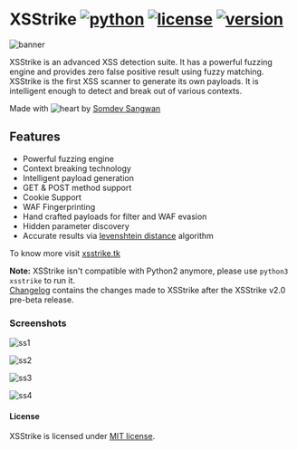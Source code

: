 # XSStrike [![python](https://img.shields.io/badge/Python-3-green.svg?style=style=flat-square)](https://www.python.org/downloads/)  [![license](https://img.shields.io/badge/License-MIT-orange.svg?style=style=flat-square)](https://github.com/UltimateHacke/XSStrike/blob/master/license.txt) [![version](https://img.shields.io/badge/Version-Beta-blue.svg?style=style=flat-square)](https://twitter.com/s0md3v)

![banner](https://image.ibb.co/dSSbF8/68747470733a2f2f692e696d6775722e636f6d2f4a3237756f52492e706e67.png)

XSStrike is an advanced XSS detection suite. It has a powerful fuzzing engine and provides zero false positive result using fuzzy matching. XSStrike is the first XSS scanner to generate its own payloads. It is intelligent enough to detect and break out of various contexts.

Made with ![heart](https://cloud.githubusercontent.com/assets/4301109/16754758/82e3a63c-4813-11e6-9430-6015d98aeaab.png) by [Somdev Sangwan](https://twitter.com/s0md3v)

## Features
- Powerful fuzzing engine
- Context breaking technology
- Intelligent payload generation
- GET & POST method support
- Cookie Support
- WAF Fingerprinting
- Hand crafted payloads for filter and WAF evasion
- Hidden parameter discovery
- Accurate results via [levenshtein distance](https://en.wikipedia.org/wiki/Levenshtein_distance) algorithm

To know more visit [xsstrike.tk](http://xsstrike.tk)

**Note:** XSStrike isn't compatible with Python2 anymore, please use `python3 xsstrike` to run it.\
[Changelog](https://github.com/s0md3v/XSStrike/blob/master/CHANGELOG.md) contains the changes made to XSStrike after the XSStrike v2.0 pre-beta release.

### Screenshots

![ss1](https://image.ibb.co/hFAVa8/68747470733a2f2f7873737472696b652e746b2f696d616765732f312e706e67.png)

![ss2](https://image.ibb.co/jA9dTT/68747470733a2f2f7873737472696b652e746b2f696d616765732f322e706e67.png)

![ss3](https://image.ibb.co/cwjqa8/68747470733a2f2f7873737472696b652e746b2f696d616765732f342e706e67.png)

![ss4](https://image.ibb.co/gmf7No/68747470733a2f2f7873737472696b652e746b2f696d616765732f352e706e67.png)

#### License
XSStrike is licensed under [MIT license](https://github.com/s0md3v/XSStrike/blob/master/LICENSE).
